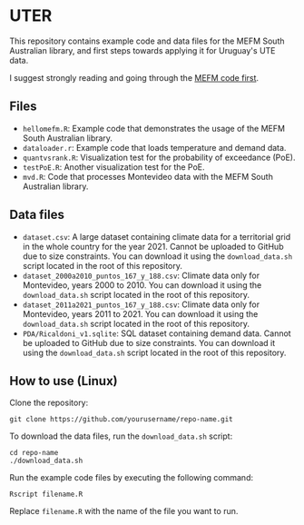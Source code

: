 # UTER
This repository contains example code and data files for the MEFM South Australian library, and first steps towards applying it for Uruguay's UTE data.

I suggest strongly reading and going through the  [MEFM code first](https://github.com/robjhyndman/MEFM-package "The R package MEFM includes a set of tools for implementing the Monash Electricity Forecasting Model based on the paper by Hyndman and Fan (2010).").

## Files

- `hellomefm.R`: Example code that demonstrates the usage of the MEFM South Australian library.
- `dataloader.r`: Example code that loads temperature and demand data.
- `quantvsrank.R`: Visualization test for the probability of exceedance (PoE).
- `testPoE.R`: Another visualization test for the PoE.
- `mvd.R`: Code that processes Montevideo data with the MEFM South Australian library.

## Data files

- `dataset.csv`: A large dataset containing climate data for a territorial grid in the whole country for the year 2021. Cannot be uploaded to GitHub due to size constraints. You can download it using the `download_data.sh` script located in the root of this repository.
- `dataset_2000a2010_puntos_167_y_188.csv`: Climate data only for Montevideo, years 2000 to 2010. You can download it using the `download_data.sh` script located in the root of this repository.
- `dataset_2011a2021_puntos_167_y_188.csv`: Climate data only for Montevideo, years 2011 to 2021. You can download it using the `download_data.sh` script located in the root of this repository.
- `PDA/Ricaldoni_v1.sqlite`: SQL dataset containing demand data. Cannot be uploaded to GitHub due to size constraints. You can download it using the `download_data.sh` script located in the root of this repository.

## How to use (Linux)

Clone the repository:
``` console
git clone https://github.com/yourusername/repo-name.git
```
To download the data files, run the `download_data.sh` script:
``` console
cd repo-name
./download_data.sh
```
Run the example code files by executing the following command:
``` console
Rscript filename.R
```
Replace `filename.R` with the name of the file you want to run.
